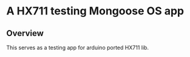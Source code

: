 # A HX711 testing Mongoose OS app

## Overview

This serves as a testing app for arduino ported HX711 lib.

